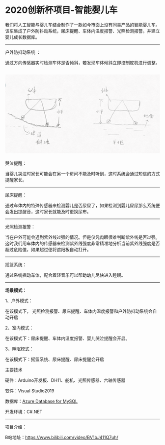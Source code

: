 # 2020创新杯项目-智能婴儿车

  我们将人工智能与婴儿车结合制作了一款如今市面上没有同类产品的智能婴儿车。该车集成了户外防抖动系统，尿床提醒、车体内温度报警、光照检测报警。并建立婴儿成长数据库。

---



户外防抖动系统 ：

通过方向传感器实时检测车体是否倾斜，若发现车体倾斜立即控制舵机进行调整。

![1](https://github.com/hallow-pag/BybCar/raw/master/1.png)
---



哭泣提醒：

当婴儿哭泣时家长可能会在另一个房间不能及时听到，这时系统会通过短信的方式提醒家长。

---



尿床提醒：

通过车体内的特殊传感器来检测婴儿是否尿尿了，如果检测到婴儿尿尿那么系统便会发出提醒音，这时家长就能及时更换尿布。

---

光照检测报警：

当在户外可能会遇到紫外线过强的情况。但是仅凭肉眼很难判断紫外线是否过强。这时我们用车体内的传感器来检测紫外线强度非常精准地分析当前紫外线强度是否超过危险值，如果超过便将遮阳板自动打开。

---



摇篮系统：

通过系统摇动车体，配合着轻音乐可以帮助幼儿尽快进入睡眠。

---



**场景模式：**

1、户外模式：

在该模式下， 光照检测报警、尿床提醒、车体内温度报警和户外防抖动系统会自动开启

2、室内模式：

在该模式下：尿床提醒、车体内温度报警、婴儿哭泣提醒会开启。

3、睡眠模式：

在该模式下：摇篮系统、尿床提醒、尿床提醒会开启



主要技术

硬件：Arduino开发板、DH11、舵机、光照传感器、六轴传感器 

软件：Visual Studio2019

数据库：[Azure Database for MySQL](https://portal.azure.com/)

开发环境：C#.NET

---

项目介绍：

B站地址：https://www.bilibili.com/video/BV1bJ411Q7uh/





